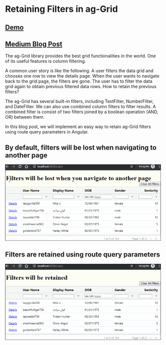 # Retaining Filters in ag-Grid

## [Demo](https://changhuixu.github.io/retaining-filters-in-ag-grid/)

## [Medium Blog Post](https://medium.com/javascript-in-plain-english/retaining-ag-grid-filters-using-query-parameters-55167be07a20)

The ag-Grid library provides the best grid functionalities in the world. One of its useful features is column filtering.

A common user story is like the following. A user filters the data grid and chooses one row to view the details page. When the user wants to navigate back to the grid page, the filters are gone. The user has to filter the data grid again to obtain previous filtered data rows. How to retain the previous filters?

The ag-Grid has several built-in filters, including TextFilter, NumberFilter, and DateFilter. We can also use combined column filters to filter results. A combined filter is consist of two filters joined by a boolean operation (AND, OR) between them.

In this blog post, we will implement an easy way to retain ag-Grid filters using route query parameters in Angular.

## By default, filters will be lost when navigating to another page

![filter lost](./filter-lost.gif)

## Filters are retained using route query parameters

![filter retained](./filter-retained.gif)
